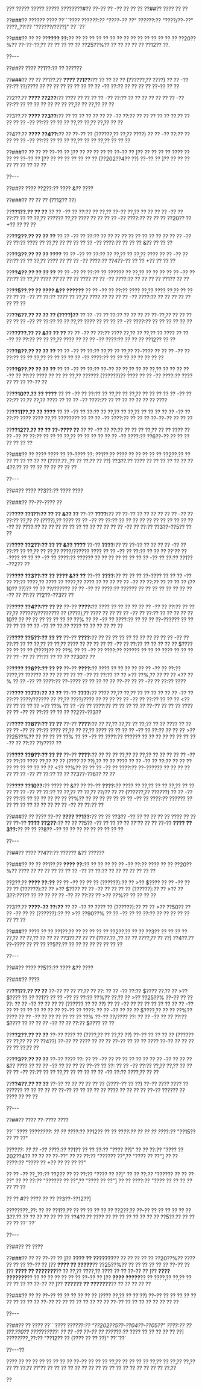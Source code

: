 ??? ????? ????? ????? ????????#?? ??-?? ?? -?? ?? ?? ??
??##?? ???? ?? ??

??###?? ?????? ????
??```????
????_??:?? "????-?? ??"
????_??:?? "????/??-??"
????_??:?? "??????/????]"
??``??`

??###?? ?? ??
??**???? ??:**?? ?? ?? ?? ?? ?? ?? ?? ?? ?? ?? ?? ?? ?? ?? ?? ??20??%?? ??-??-??,?? ?? ?? ?? ?? ?? ??25??%?? ?? ?? ?? ?? ?? ??12?? ??.

??---

??##?? ???? ??1??:?? ?? ??????

??###?? ?? ??
??1??.?? **???? ??1??:**?? ?? ?? ?? ?? (??????,?? ????)
??  ?? -?? ??:?? ??/???? ?? ?? ?? ?? ?? ?? ??
??  ?? -?? ??:?? ?? ?? ?? ?? ??-?? ?? ??

??2??.?? **???? ??2??:**?? ???? ?? ?? 
??  ?? -?? ??:?? ?? ?? ?? ?? ??
??  ?? -?? ??:?? ?? ?? ?? ?? ?? ?? ?? ??,?? ?? ??,?? ?? ??

??3??.?? **???? ??3??:**?? ?? ?? ?? ?? ??
??  ?? -?? ??:?? ?? ?? ?? ?? ?? ??.?? ?? ??
??  ?? -?? ??:?? ?? ?? ?? ??,?? ??,?? ??,?? ?? ??

??4??.?? **???? ??4??:**?? ?? ??-?? ?? (??????,?? ??,?? ????)
??  ?? -?? ??:?? ?? ??
??  ?? -?? ??:?? ?? ?? ?? ??,?? ?? ?? ??,?? ?? ?? ??

??###?? ?? ?? ??
??-?? ?? ]?? ?? ?? ?? ?? ??
??-?? ?? ]?? ?? ?? ?? ?? ???? ?? ?? ?? 
??-?? ?? ]?? ?? ?? ?? ?? ?? ?? ?? (??202??4?? ??)
??-?? ?? ]?? ?? ?? ?? ?? ?? ?? ?? ?? ??

??---

??##?? ???? ??2??:?? ???? &?? ????

??###?? ?? ?? ?? (??12?? ??)

??**??1??.?? ?? ??**
??  ?? -?? ?? ??:?? ?? ??,?? ??-?? ??,?? ?? ??
??  ?? -?? ?? ??:?? ?? ?? ??,?? ?????? ??,?? ???? ?? ??
??  ?? -?? ????:?? ?? ?? ?? ??20?? ?? +?? ?? ?? ??

??**??2??.?? ?? ?? ??**
??  ?? -?? ?? ??:?? ?? ?? ?? ?? ?? ?? ?? ?? ?? ??
??  ?? -?? ?? ??:?? ???? ?? ??,?? ?? ?? ??
??  ?? -?? ????:?? ?? ?? ?? &?? ?? ?? ??

??**??3??.?? ?? ?? ????**
??  ?? -?? ?? ??:?? ?? ??,?? ?? ??,?? ????
??  ?? -?? ?? ??:?? ?? ?? ??,?? ???? ??
??  ?? -?? ????:?? ??4??-?? ?? ?? +?? ?? ?? ??

??**??4??.?? ?? ?? ??**
??  ?? -?? ?? ??:?? ?? ?????? ?? ??,?? ?? ?? ??
??  ?? -?? ?? ??:?? ?? ??,?? ???? ??'?? ?? ?? ????
??  ?? -?? ????:?? ?? ?? ?? ?? ??1?? ?? ??

??**??5??.?? ?? ???? &?? ??????**
??  ?? -?? ?? ??:?? ???? ??,?? ???? ??.?? ?? ?? ??
??  ?? -?? ?? ??:?? ???? ?? ??,?? ???? ?? ??
??  ?? -?? ????:?? ?? ?? ?? ?? ?? ?? ?? ??

??**??6??.?? ?? ?? ?? (????)??**
??  ?? -?? ?? ??:?? ?? ?? ?? ?? ??-??,?? ?? ?? ?? ??
??  ?? -?? ?? ??:?? ?? ?? ??,?? ???? ?? ??
??  ?? -?? ????:?? ?? ?? ?? ?? ?? ??

??**??7??.?? ?? &?? ?? ??**
??  ?? -?? ?? ??:?? ???? ??,?? ?? ??,?? ?? ????
??  ?? -?? ?? ??:?? ?? ?? ??,?? ???? ??
??  ?? -?? ????:?? ?? ?? ?? ??12?? ?? ??

??**??8??.?? ?? ?? ??**
??  ?? -?? ?? ??:?? ??,?? ?? ??,?? ??-???? ??
??  ?? -?? ?? ??:?? ?? ?? ??,?? ?? ?? ??
??  ?? -?? ????:?? ?? ?? ?? ?? ?? ?? ?? ??

??**??9??.?? ?? ?? ??**
??  ?? -?? ?? ??:?? ??-?? ?? ??,?? ?? ?? ??,?? ?? ??
??  ?? -?? ?? ??:?? ???? ?? ?? ?? ??,?? ?????? (??????)?? ????
??  ?? -?? ????:?? ???? ?? ?? ?? ??-?? ??

??**??10??.?? ?? ????**
??  ?? -?? ?? ??:?? ?? ??,?? ?? ??,?? ?? ?? ??
??  ?? -?? ?? ??:?? ??.?? ??,?? ???? ??
??  ?? -?? ????:?? ?? ?? ?? ?? ?? ?? ?? ????

??**??11??.?? ?? ????**
??  ?? -?? ?? ??:?? ?? ??,?? ?? ??,?? ?? ?? ??
??  ?? -?? ?? ??:?? ???? ???? ??,?? ???????? ??
??  ?? -?? ????:?? ?? ?? ?? ??-??-?? ?? ?? ??

??**??12??.?? ?? ?? ??-???? ??**
??  ?? -?? ?? ??:?? ?? ?? ?? ??,?? ?? ?? ???? 
??  ?? -?? ?? ??:?? ?? ?? ?? ??,?? ?? ?? ?? ??
??  ?? -?? ????:?? ??6??-?? ?? ?? ?? ?? ?? ?? ??

??###?? ?? ????
???? ?? ??-???? ??:
??1??.?? ???? ?? ?? ?? ?? ??
??2??.?? ?? ?? ?? ?? ?? ?? ?? (????.??.,?? ?? ??.?? ?? ??)
??3??.?? ???? ?? ?? ?? ?? ?? ?? 
??4??.?? ?? ?? ?? ?? ?? ?? ?? ??

??---

??##?? ???? ??3??:?? ???? ????

??###?? ??-??-???? ??

??**???? ??1??:?? ?? ?? &?? ??**
??-?? **????:**?? ?? ??-?? ?? ?? ?? ??
??  ?? -?? ?? ??:?? ??,?? ?? (????),?? ????
??  ?? -?? ?? ??:?? ?? ?? ?? ?? ?? ?? ?? ?? ??
??  ?? -?? ?? ????:?? ?? ?? ?? ?? ?? ?? ?? ?? ?? ??
??  ?? -?? ?? ??:?? ??3??-??5?? ?? ??

??**???? ??2??:?? ?? ?? &?? ????**
??-?? **????:**?? ?? ??-?? ?? ?? 
??  ?? -?? ?? ??:?? ?? ??,?? ?? ??,?? ????/?????? ????
??  ?? -?? ?? ??:?? ?? ?? ?? ??'?? ??-???? ??
??  ?? -?? ?? ????:?? ?????? ?? ?? ?? ?? ?? ??
??  ?? -?? ?? ??:?? ??1??-??2?? ??

??**???? ??3??:?? ?? ???? &?? ??**
??-?? **????:**?? ?? ?? ?? ??-???? ??
??  ?? -?? ?? ??:?? ????,?? ???? ?? ????,?? ???? ?? ?? ??
??  ?? -?? ?? ??:?? ?? ?? ?? ?? (??10?? ??)?? ?? ?? ??/??????
??  ?? -?? ?? ????:?? ?????? ?? ?? ?? ?? ?? ??
??  ?? -?? ?? ??:?? ??2??-??3?? ??

??**???? ??4??:?? ?? ??**
??-?? **????:**?? ???? ?? ?? ?? ??
??  ?? -?? ?? ??:?? ?? ?? ??,?? ??????/???????? ?? (????),?? ???? ?? ??
??  ?? -?? ?? ??:?? ?? ?? ?? ?? ??10?? ?? ?? ?? ?? ?? ?? ?? ?? ??%
??  ?? -?? ?? ????:?? ?? ?? ?? ??-?????? ?? ?? ?? ?? ??
??  ?? -?? ?? ??:?? ???? ?? ?? ?? ?? ?? ??

??**???? ??5??:?? ?? ??**
??-?? **????:**?? ?? ?? ?? ?? ?? ?? ?? ?? ??
??  ?? -?? ?? ??:?? ?? ?? ??,?? ?? ??,?? ???? ?? ?? ??
??  ?? -?? ?? ??:?? ?? ?? ?? ?? ?? $???? ?? ?? ?? ?? (????)?? ?? ??%
??  ?? -?? ?? ????:?? ?????? ?? ?? ?? ???? ?? ?? ??
??  ?? -?? ?? ??:?? ?? ?? ?? ??30?? ??

??**???? ??6??:?? ?? ??**
??-?? **????:**?? ???? ?? ?? ?? ??
??  ?? -?? ?? ??:?? ????,?? ?????? ?? ?? ?? ??
??  ?? -?? ?? ??:?? ?? ?? >?? ??%,?? ?? ?? ?? <?? ??%
??  ?? -?? ?? ????:?? ??-???? ?? ?? ?? ?? ?? ??-??
??  ?? -?? ?? ??:?? ????

??**???? ??7??:?? ?? ??**
??-?? **????:**?? ???? ??,?? ??,?? ?? ?? ?? ??
??  ?? -?? ?? ??:?? ????/?????? ?? ??,?? ????/???? ?? ?? ??
??  ?? -?? ?? ??:?? ?? ?? ?? <?? ?? ?? ?? ?? ?? >?? ??%
??  ?? -?? ?? ????:?? ?? ?? ?? ?? ?? ??-?? ?? ?? ?? ????
??  ?? -?? ?? ??:?? ?? ?? ?? ??2??-??3??

??**???? ??8??:?? ?? ??**
??-?? **????:**?? ?? ??,?? ??,?? ?? ??;?? ?? ?? ???? ?? ??
??  ?? -?? ?? ??:?? ???? ??,?? ?? ??,?? ???? ?? ??
??  ?? -?? ?? ??:?? ?? ?? ?? >?? ??25??%?? ?? ?? ?? ?? ??%
??  ?? -?? ?? ????:?? ?????? ?? ?? ?? ?? ?? ??
??  ?? -?? ?? ??:?? ??/???? ??

??**???? ??9??:?? ?? ??**
??-?? **????:**?? ?? ?? ?? ??,?? ?? ??,?? ?? ?? ??
??  ?? -?? ?? ??:?? ???? ??,?? ?? ?? (????'?? ??),?? ?? ?? ????
??  ?? -?? ?? ??:?? ?? ?? ?? ?? ?? ?? ?? ?? ?? ?? <?? ??%?? ??
??  ?? -?? ?? ????:?? ??-?????? ?? ?? ?? ?? ??
??  ?? -?? ?? ??:?? ?? ?? ??3??-??6?? ?? ??

??**???? ??10??:**?? ???? ?? &?? ??
??-?? **????:**?? ???? ?? ??,?? ?? ?? ??,?? ?? ?? ??
??  ?? -?? ?? ??:?? ?? ??,?? ?? ??,?? ??/?? ?? ?? (??????,?? ??????)
??  ?? -?? ?? ??:?? ?? ?? ?? ?? ?? ?? ??%?? ?? ?? ?? ?? ??
??  ?? -?? ?? ????:?? ?????? ?? ?? ?? ?? ?? ?? ?? ??
??  ?? -?? ?? ??:?? ??

??###?? ?? ????
??-?? **???? ??1??:**?? ?? ?? ??3?? -?? ?? ?? ?? ?? ?? ???? ?? ?? ??
??-?? **???? ??2??:**?? ?? ?? ??5?? -?? ?? ?? ?? ?? ??'?? ?? ??
??-?? **???? ??3??:**?? ?? ?? ??8?? -?? ?? ?? ?? ?? ?? ?? ?? ?? ??

??---

??##?? ???? ??4??:?? ?????? &?? ??????

??###?? ?? ??
??1??.?? **???? ??:**?? ?? ?? ??
??  ?? -?? ??:?? ???? ?? ?? ??20??%?? ???? ?? ?? ?? ?? ??
??  ?? -?? ?? ??:?? ?? ?? ?? ?? ?? ?? ??

??2??.?? **???? ??:??**
??  ?? -?? ?? ?? ?? (??????):?? ?? >?? $????
??  ?? -?? ?? ?? ?? (??????):?? ?? >?? $????
??  ?? -?? ?? ?? ?? ?? (??????):?? ?? >?? ??3??:??1?? ?? ?? ??
??  ?? -?? ?? ??:?? ?? >?? ??%?? ?? ?? ?? ??

??3??.?? **????-?? ??:??**
??  ?? -?? ?? ???? ?? (??????):?? ?? ?? >?? ??50?? 
??  ?? -?? ?? ?? (??????):?? ?? >?? ??90??%
??  ?? -?? ?? ?? ??:?? ?? ?? ?? ?? ?? ?? ?? ??

??###?? ???? ?? ??
??1??.?? ?? ?? ?? ?? ??
??2??.?? ?? ?? ??3?? ?? ?? ?? ?? ??,?? ?? ??,?? ?? ?? ??
??3??.?? ?? ?? (????.??.,?? ?? ?? ????,?? ?? ??)
??4??.?? ??-???? ?? ?? ??
??5??.?? ?? ?? ?? ?? ?? ?? ?? ??

??---

??##?? ???? ??5??:?? ???? &?? ????

??###?? ????

??**??1??.?? ?? ??**
??-?? ?? ?? ??.?? ?? ??:
?? ?? -?? ??:?? $???? ??.?? ?? >?? $???? ?? ?? ??1??
?? ?? -?? ?? ??:?? ??%?? ??.?? ?? >?? ??25??%
??-?? ?? ?? ??:
?? ?? -?? ?? ?? ?? ?? (?????? ?? ?? ??)
?? ?? -?? ?? ?? ?? ?? ?? ??
?? ?? -?? ?? ?? ?? ?? ?? ?? ?? ??
??-?? ?? ????:
?? ?? -?? ?? ?? ?? $????,?? ?? ?? ??%?? ????
?? ?? -?? ?? ?? ?? ?? ?? ?? ??%
??-?? ??/???? ??:
?? ?? -?? ?? ?? ??:?? $???? ?? ??
?? ?? -?? ?? ?? ??:?? $???? ?? ??

??**??2??.?? ?? ??**
??-?? ???? ?? (????,?? ?? ??,?? ??)
??-?? ?? ?? ?? ?? (?????? ?? ??,?? ?? ?? ??4??)
??-?? ?? ???? ?? ?? ??
??-?? ?? ?? ?? ????
??-?? ?? ?? ?? ?? ?? ??.?? ??

??**??3??.?? ?? ??**
??-?? ???? ??:
?? ?? -?? ?? ?? ?? ?? ?? ??
?? ?? -?? ?? ?? ?? &?? ???? ??
?? ?? -?? ?? ?? ?? ??
??-?? ?? ??:
?? ?? -?? ??:?? ??,?? ??,?? ?? ??
?? ?? -?? ??:?? ?? ?? ??,?? ?? ?? ??
?? ?? -?? ??:?? ????,?? ?? ??

??**??4??.?? ?? ??**
??-?? ?? ?? ?? ?? ?? ?? (????-?? ?? ??)
??-?? ???? ???? ?? ?????? ?? ?? ?? ?? ??
??-?? ?? ?? ?? ?? ?? ???? ?? ?? ?? ??
??-?? ?????? ?? ???? ?? ?? ??

??---

??##?? ???? ??-???? ????

??```????
????_????:
?? ?? ??_??:?? ??12??
?? ?? ??_??:?? ??
?? ?? ??_??:?? "??15?? ?? ?? ??"

????_??:
?? ?? -?? ??_??:?? ??1??
??   ?? ??:?? "???? ??]"
??   ?? ??:?? "???? ??202??4?? ?? ?? ?? ??-??"
??   ?? ??:?? "?????? ??",?? "???? ?? ??"]
??   ?? ????:?? "???? ?? +?? ?? ?? ?? ??"

?? ?? -?? ??_??:?? ??2??
??   ?? ??:?? "???? ?? ??]"
??   ?? ??:?? "?????? ?? ?? ?? ??"
??   ?? ??:?? "?????? ?? ??",?? "???? ?? ??"]
??   ?? ????:?? "???? ?? ?? ?? ?? ?? ?? ??

?? ?? #?? ???? ?? ?? ??3??-??12??]

????????_??:
?? ?? ??1??.?? ?? ?? ?? ??
?? ?? ??2??.?? ??-?? ?? ?? ??
?? ?? ??3??.?? ?? ?? ?? ?? ??
?? ?? ??4??.?? ???? ?? ?? ?? ?? ?? ??
?? ?? ??5??.?? ?? ?? ?? ??
??``??`

??---

??##?? ?? ????

??###?? ?? ??
??-?? ?? ]?? **???? ?? ???????**?? ?? ?? ?? ?? ?? ??20??%?? ???? ?? ?? ??
??-?? ?? ]?? **???? ?? ?????**?? ??25??%?? ?? ?? ?? ?? ?? ??
??-?? ?? ]?? **???? ?? ???????**?? ?? ??,?? ????,?? ???? ?? ??
??-?? ?? ]?? **???? ???????**?? ?? ?? ?? ?? ?? ?? ??
??-?? ?? ]?? **???? ?????**?? ?? ????,?? ??,?? ?? ?? ?? ?? ??
??-?? ?? ]?? **?????? ?? ???????**?? ?? ?? ?? ?? ??

??###?? ?? ??
??-?? ?? ?? ?? ?? ?? ?? (???? ??,?? ?? ??'??)
??-?? ?? ?? ?? ?? ?? ?? ?? ?? ?? ??
??-?? ?? ?? ?? ?? ?? ?? ?? ??
??-?? ?? ?? ?? ?? ?? ?? ?? ??

??---

??##?? ?? ????
??```????
????_??:?? "??202??5??-??04??-??05??"
????:?? ??1??.??0??
????_??_????:
?? ?? -?? ??-?? ??
????_??:?? ???? ?? ?? ?? ?? ?? ??]
????_??_??_??:?? "??12?? ?? (???? ?? ?? ??)"
??``??`

??---?? 

???? ?? ?? ?? ?? ?? ?? ?? ?? ??-?? ?? ?? ?? ??,?? ?? ?? ?? ?? ??,?? ?? ??,?? ??,?? ?? ?? ??.?? ??'?? ?? ?? ?? ?? ?? ?? ?? ?? ?? ?? ?? ?? ?? ?? ?? ?? ?? ??.??

??